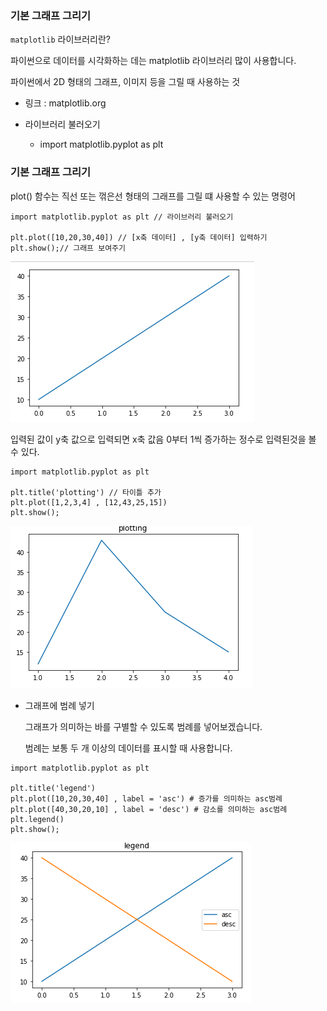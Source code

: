 ### 기본 그래프 그리기

`matplotlib` 라이브러리란?

파이썬으로 데이터를 시각화하는 데는 matplotlib 라이브러리 많이 사용합니다.

파이썬에서 2D 형태의 그래프, 이미지 등을 그릴 때 사용하는 것

* 링크 : matplotlib.org

* 라이브러리 불러오기
  * import matplotlib.pyplot as plt



### 기본 그래프 그리기

plot() 함수는 직선 또는 꺾은선 형태의 그래프를 그릴 떄 사용할 수 있는 명령어

```
import matplotlib.pyplot as plt // 라이브러리 불러오기

plt.plot([10,20,30,40]) // [x축 데이터] , [y축 데이터] 입력하기
plt.show();// 그래프 보여주기
```

![image-20200125102357909](../../\image\image-20200125102357909.png)

입력된 값이 y축 값으로 입력되면 x축 값음 0부터 1씩 증가하는 정수로 입력된것을 볼 수 있다.

```
import matplotlib.pyplot as plt 

plt.title('plotting') // 타이틀 추가
plt.plot([1,2,3,4] , [12,43,25,15])
plt.show();
```

![image-20200125102952156](../../image\image-20200125102952156.png)

* 그래프에 범례 넣기

  그래프가 의미하는 바를 구별할 수 있도록 범례를 넣어보겠습니다.

  범례는 보통 두 개 이상의 데이터를 표시할 때 사용합니다.

```
import matplotlib.pyplot as plt

plt.title('legend')
plt.plot([10,20,30,40] , label = 'asc') # 증가를 의미하는 asc범례
plt.plot([40,30,20,10] , label = 'desc') # 감소를 의미하는 asc범례
plt.legend()
plt.show();
```



![image-20200125103716012](../../\image\image-20200125103716012.png)
